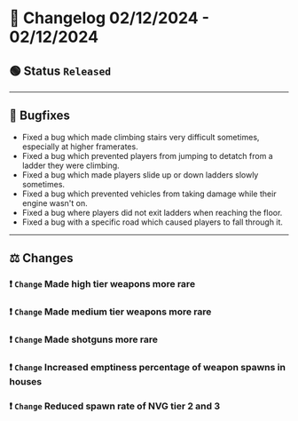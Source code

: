 # :bookmark_tabs:  Changelog 02/12/2024 - 02/12/2024

## :green_circle: Status `Released`
________

## :bug: Bugfixes
- Fixed a bug which made climbing stairs very difficult sometimes, especially at higher framerates.
- Fixed a bug which prevented players from jumping to detatch from a ladder they were climbing.
- Fixed a bug which made players slide up or down ladders slowly sometimes.
- Fixed a bug which prevented vehicles from taking damage while their engine wasn't on.
- Fixed a bug where players did not exit ladders when reaching the floor.
- Fixed a bug with a specific road which caused players to fall through it.
________

## :balance_scale: Changes

### :exclamation: `Change` Made high tier weapons more rare
### :exclamation: `Change` Made medium tier weapons more rare
### :exclamation: `Change` Made shotguns more rare
### :exclamation: `Change` Increased emptiness percentage of weapon spawns in houses
### :exclamation: `Change` Reduced spawn rate of NVG tier 2 and 3
